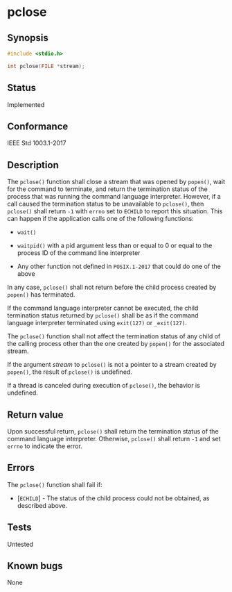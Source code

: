 # pclose

## Synopsis

```c
#include <stdio.h>

int pclose(FILE *stream);
```

## Status

Implemented

## Conformance

IEEE Std 1003.1-2017

## Description

The `pclose()` function shall close a stream that was opened by `popen()`, wait for the command to terminate, and return
the termination status of the process that was running the command language interpreter. However, if a call caused the
termination status to be unavailable to `pclose()`, then `pclose()` shall return `-1` with `errno` set to `ECHILD` to
report this situation. This can happen if the application calls one of the following functions:

* `wait()`

* `waitpid()` with a pid argument less than or equal to 0 or equal to the process ID of the command line interpreter

* Any other function not defined in `POSIX.1-2017` that could do one of the above

In any case, `pclose()` shall not return before the child process created by `popen()` has terminated.

If the command language interpreter cannot be executed, the child termination status returned by `pclose()` shall be as
if the command language interpreter terminated using `exit(127)` or `_exit(127)`.

The `pclose()` function shall not affect the termination status of any child of the calling process other than the one
created by `popen()` for the associated stream.

If the argument _stream_ to `pclose()` is not a pointer to a stream created by `popen()`, the result of `pclose()` is
undefined.

If a thread is canceled during execution of `pclose()`, the behavior is undefined.

## Return value

Upon successful return, `pclose()` shall return the termination status of the command language interpreter. Otherwise,
`pclose()` shall return `-1` and set `errno` to indicate the error.

## Errors

The `pclose()` function shall fail if:

* [`ECHILD`] - The status of the child process could not be obtained, as described above.

## Tests

Untested

## Known bugs

None
